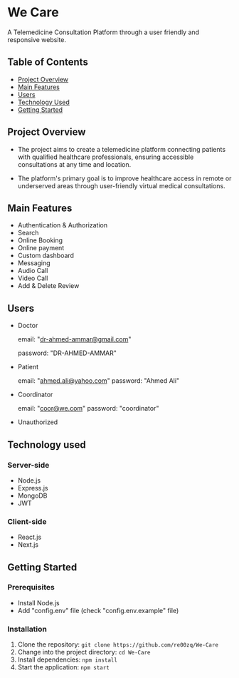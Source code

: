 # We Care

A Telemedicine Consultation Platform through a user friendly and responsive website.

## Table of Contents

- [Project Overview](#project-overview)
- [Main Features](#main-features)
- [Users](#users)
- [Technology Used](#technology-used)
- [Getting Started](#getting-started)

## Project Overview

- The project aims to create a telemedicine platform connecting patients with qualified healthcare professionals, ensuring accessible consultations at any time and location.

- The platform's primary goal is to improve healthcare access in remote or underserved areas through user-friendly virtual medical consultations.

## Main Features

- Authentication & Authorization 
- Search 
- Online Booking
- Online payment
- Custom dashboard
- Messaging
- Audio Call
- Video Call
- Add & Delete Review

## Users
- Doctor
  
  email: "dr-ahmed-ammar@gmail.com"
  
  password: "DR-AHMED-AMMAR"
  
- Patient
  
  email: "ahmed.ali@yahoo.com"
  password: "Ahmed Ali"
  
- Coordinator
  
   email: "coor@we.com"
   password: "coordinator"
  
- Unauthorized

## Technology used
### Server-side
- Node.js
- Express.js
- MongoDB
- JWT
### Client-side
- React.js
- Next.js

## Getting Started

### Prerequisites

- Install Node.js
- Add "config.env" file (check "config.env.example" file)
  
### Installation

1. Clone the repository: `git clone https://github.com/re00zq/We-Care`
2. Change into the project directory: `cd We-Care`
3. Install dependencies: `npm install`
4. Start the application: `npm start`


